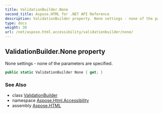 ```yaml
---
title: ValidationBuilder.None
second_title: Aspose.HTML for .NET API Reference
description: ValidationBuilder property. None settings - none of the parameters are specified
type: docs
weight: 30
url: /net/aspose.html.accessibility/validationbuilder/none/
---
```

## ValidationBuilder.None property

None settings - none of the parameters are specified.

```csharp
public static ValidationBuilder None { get; }
```

### See Also

* class [ValidationBuilder](../)
* namespace [Aspose.Html.Accessibility](../../../aspose.html.accessibility/)
* assembly [Aspose.HTML](../../../)
